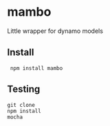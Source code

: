 # mambo

Little wrapper for dynamo models


## Install

     npm install mambo

## Testing

    git clone
    npm install
    mocha
